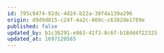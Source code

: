 ```yaml
---
id: 795c9474-92dc-4d24-b22a-30f4a139a296
origin: d9d9d815-c24f-4a2c-869c-c6382de1789e
published: false
updated_by: b1c36291-e863-41f3-8c6f-b18dd4f22325
updated_at: 1697120565
---
```

